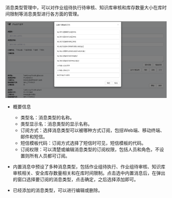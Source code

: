 
消息类型管理中，可以对作业组待执行待审核、知识库审核和库存数量大小在库时间限制等消息类型进行各方面的管理。

![web](/static/docimg/xiaoxileixingguanli.png)

* 概要信息
  * 类型名：消息类型的名称。
  * 类型显示名：消息类型的显示名称。
  * 订阅方式：选择消息类型可以被哪种方式订阅，包括Web端、移动终端、邮件和短信。
  * 短信模板代码：订阅方式选择了短信时可见，短信模板的代码。
  * 订阅权限：可以清楚或编辑消息类型的订阅权限，包括人员和角色，不设置则所有人员都可订阅。

* 内置消息中预设了多种消息类型，包括作业组待执行、作业组待审核、知识库审核相关、安全库存数量相关和在库时间限制。点击选中内置消息后，在弹出的窗口选择要订阅的消息类型，点击确定，之后选择添加即可。

* 已经添加的消息类型，可以进行编辑或删除。